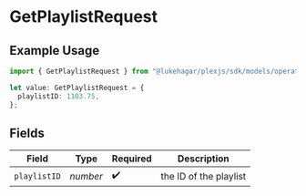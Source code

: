 # GetPlaylistRequest

## Example Usage

```typescript
import { GetPlaylistRequest } from "@lukehagar/plexjs/sdk/models/operations";

let value: GetPlaylistRequest = {
  playlistID: 1103.75,
};
```

## Fields

| Field                  | Type                   | Required               | Description            |
| ---------------------- | ---------------------- | ---------------------- | ---------------------- |
| `playlistID`           | *number*               | :heavy_check_mark:     | the ID of the playlist |